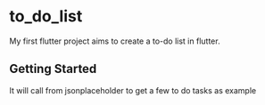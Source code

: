# to_do_list

My first flutter project aims to create a to-do list in flutter.

## Getting Started

It will call from jsonplaceholder to get a few to do tasks as example
